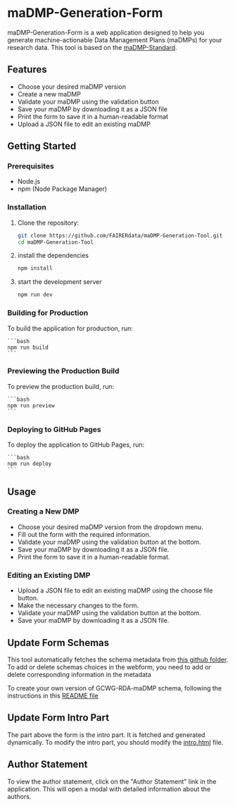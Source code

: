 # maDMP-Generation-Form

maDMP-Generation-Form is a web application designed to help you generate machine-actionable Data Management Plans (maDMPs) for your research data. This tool is based on the [maDMP-Standard](https://fairerdata.github.io/maDMP-Standard/).

## Features

- Choose your desired maDMP version
- Create a new maDMP
- Validate your maDMP using the validation button
- Save your maDMP by downloading it as a JSON file
- Print the form to save it in a human-readable format
- Upload a JSON file to edit an existing maDMP

## Getting Started

### Prerequisites

- Node.js
- npm (Node Package Manager)

### Installation

1. Clone the repository:

   ```bash
   git clone https://github.com/FAIRERdata/maDMP-Generation-Tool.git
   cd maDMP-Generation-Tool
   ```
2. install the dependencies

    ```bash
    npm install
    ```
3. start the development server

    ```bash
    npm run dev
    ```

### Building for Production
To build the application for production, run:

    ```bash
    npm run build
    ```

### Previewing the Production Build
To preview the production build, run:

    ```bash
    npm run preview
    ```

### Deploying to GitHub Pages
To deploy the application to GitHub Pages, run:

    ```bash
    npm run deploy
    ```

## Usage
### Creating a New DMP
- Choose your desired maDMP version from the dropdown menu.
- Fill out the form with the required information.
- Validate your maDMP using the validation button at the bottom.
- Save your maDMP by downloading it as a JSON file.
- Print the form to save it in a human-readable format.
### Editing an Existing DMP
- Upload a JSON file to edit an existing maDMP using the choose file button.
- Make the necessary changes to the form.
- Validate your maDMP using the validation button at the bottom.
- Save your maDMP by downloading it as a JSON file.


## Update Form Schemas
This tool automatically fetches the schema metadata from [this github folder](https://github.com/FAIRERdata/maDMP-Standard/blob/Master/examples/JSON/PublishedSchemas). To add or delete schemas choices in the webform, you need to add or delete corresponding information in the metadata

To create your own version of GCWG-RDA-maDMP schema, following the instructions in this [README file](https://github.com/FAIRERdata/maDMP-Standard/tree/Master/examples/JSON/GCWG-RDA-maDMP%20JSON-schema)


## Update Form Intro Part
The part above the form is the intro part. It is fetched and generated dynamically. To modify the intro part, you should modify the [intro.html](https://github.com/FAIRERdata/maDMP-Generation-Form/blob/master/public/intro.html) file.


## Author Statement
To view the author statement, click on the "Author Statement" link in the application. This will open a modal with detailed information about the authors.



